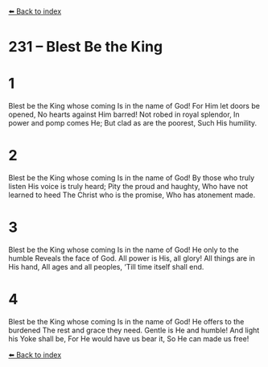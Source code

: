 [⬅️ Back to index](../README.md)

# 231 – Blest Be the King


# 1
Blest be the King whose coming
Is in the name of God!
For Him let doors be opened,
No hearts against Him barred!
Not robed in royal splendor,
In power and pomp comes He;
But clad as are the poorest,
Such His humility.

# 2
Blest be the King whose coming
Is in the name of God!
By those who truly listen
His voice is truly heard;
Pity the proud and haughty,
Who have not learned to heed
The Christ who is the promise,
Who has atonement made.

# 3
Blest be the King whose coming
Is in the name of God!
He only to the humble
Reveals the face of God.
All power is His, all glory!
All things are in His hand,
All ages and all peoples,
‘Till time itself shall end.

# 4
Blest be the King whose coming
Is in the name of God!
He offers to the burdened
The rest and grace they need.
Gentle is He and humble!
And light his Yoke shall be,
For He would have us bear it,
So He can made us free!

[⬅️ Back to index](../README.md)
